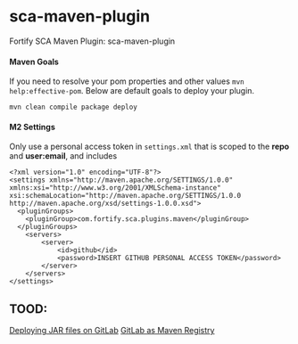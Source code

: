 # sca-maven-plugin
Fortify SCA Maven Plugin: sca-maven-plugin

#### Maven Goals
If you need to resolve your pom properties and other values `mvn help:effective-pom`.  Below are default goals to deploy your plugin.

```
mvn clean compile package deploy 
```

#### M2 Settings
Only use a personal access token in `settings.xml` that is scoped to the __repo__ and __user:email__, and includes

```
<?xml version="1.0" encoding="UTF-8"?>
<settings xmlns="http://maven.apache.org/SETTINGS/1.0.0" xmlns:xsi="http://www.w3.org/2001/XMLSchema-instance" xsi:schemaLocation="http://maven.apache.org/SETTINGS/1.0.0 http://maven.apache.org/xsd/settings-1.0.0.xsd">
  <pluginGroups>
    <pluginGroup>com.fortify.sca.plugins.maven</pluginGroup>
  </pluginGroups>
    <servers>
        <server>
            <id>github</id>
            <password>INSERT GITHUB PERSONAL ACCESS TOKEN</password>
        </server>
    </servers>
</settings>
```

## TOOD:
[Deploying JAR files on GitLab](https://medium.com/credera-engineering/deploying-jar-files-to-gitlab-using-the-maven-release-plugin-via-ci-cd-d17c64c2ea3)
[GitLab as Maven Registry](https://kb.wisc.edu/shared-tools/page.php?id=114481)
